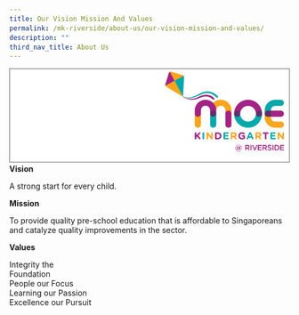 ```yaml
---
title: Our Vision Mission And Values
permalink: /mk-riverside/about-us/our-vision-mission-and-values/
description: ""
third_nav_title: About Us
---
```

![](/images/mk@riverside_logo.png)
**Vision**

A strong start for every child.

**Mission**

To provide quality pre-school education that is affordable to Singaporeans and catalyze quality improvements in the sector.

**Values**

Integrity the<br>Foundation<br>People our Focus<br>Learning our Passion<br>Excellence our Pursuit